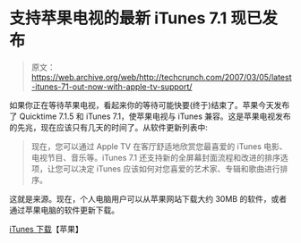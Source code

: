 # 支持苹果电视的最新 iTunes 7.1 现已发布

> 原文：<https://web.archive.org/web/http://techcrunch.com/2007/03/05/latest-itunes-71-out-now-with-apple-tv-support/>

如果你正在等待苹果电视，看起来你的等待可能快要(终于)结束了。苹果今天发布了 Quicktime 7.1.5 和 iTunes 7.1，使苹果电视与 iTunes 兼容。这是苹果电视发布的先兆，现在应该只有几天的时间了。从软件更新列表中:

> 现在，您可以通过 Apple TV 在客厅舒适地欣赏您最喜爱的 iTunes 电影、电视节目、音乐等。iTunes 7.1 还支持新的全屏幕封面流程和改进的排序选项，让您可以决定 iTunes 应该如何对您喜爱的艺术家、专辑和歌曲进行排序。

这就是来源。现在，个人电脑用户可以从苹果网站下载大约 30MB 的软件，或者通过苹果电脑的软件更新下载。

[iTunes 下载](https://web.archive.org/web/20160305081043/http://www.apple.com/itunes/download/)【苹果】